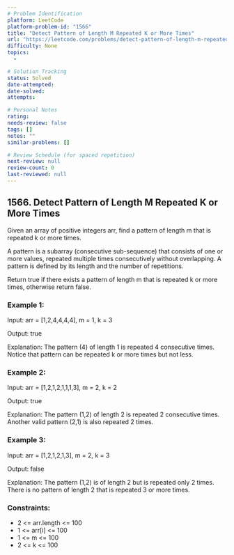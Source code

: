 ```yaml
---
# Problem Identification
platform: LeetCode
platform-problem-id: "1566"
title: "Detect Pattern of Length M Repeated K or More Times"
url: "https://leetcode.com/problems/detect-pattern-of-length-m-repeated-k-or-more-times/"
difficulty: None
topics:
  -

# Solution Tracking
status: Solved
date-attempted:
date-solved:
attempts:

# Personal Notes
rating:
needs-review: false
tags: []
notes: ""
similar-problems: []

# Review Schedule (for spaced repetition)
next-review: null
review-count: 0
last-reviewed: null
---
```


## 1566. Detect Pattern of Length M Repeated K or More Times

Given an array of positive integers arr, find a pattern of length m that is repeated k or more times.

A pattern is a subarray (consecutive sub-sequence) that consists of one or more values, repeated multiple times consecutively without overlapping. A pattern is defined by its length and the number of repetitions.

Return true if there exists a pattern of length m that is repeated k or more times, otherwise return false.

### Example 1:

Input: arr = [1,2,4,4,4,4], m = 1, k = 3

Output: true

Explanation: The pattern (4) of length 1 is repeated 4 consecutive times. Notice that pattern can be repeated k or more times but not less.

### Example 2:

Input: arr = [1,2,1,2,1,1,1,3], m = 2, k = 2

Output: true

Explanation: The pattern (1,2) of length 2 is repeated 2 consecutive times. Another valid pattern (2,1) is also repeated 2 times.

### Example 3:

Input: arr = [1,2,1,2,1,3], m = 2, k = 3

Output: false

Explanation: The pattern (1,2) is of length 2 but is repeated only 2 times. There is no pattern of length 2 that is repeated 3 or more times.

### Constraints:

- 2 <= arr.length <= 100
- 1 <= arr[i] <= 100
- 1 <= m <= 100
- 2 <= k <= 100
